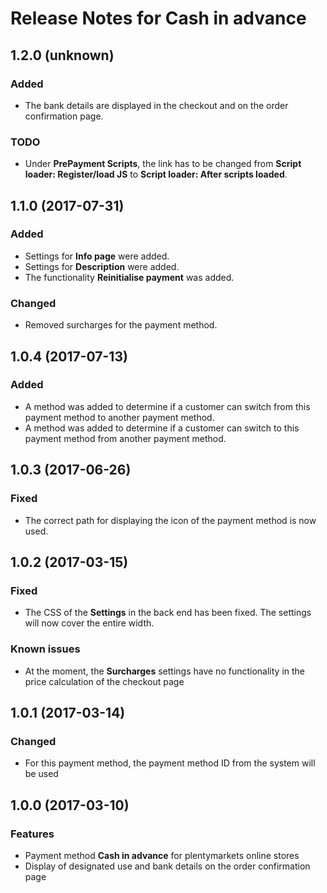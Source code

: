 # Release Notes for Cash in advance

## 1.2.0 (unknown)

### Added

- The bank details are displayed in the checkout and on the order confirmation page.

### TODO

- Under **PrePayment Scripts**, the link has to be changed from **Script loader: Register/load JS** to **Script loader: After scripts loaded**.

## 1.1.0 (2017-07-31)

### Added

- Settings for **Info page** were added.
- Settings for **Description** were added.
- The functionality **Reinitialise payment** was added.

### Changed

- Removed surcharges for the payment method.

## 1.0.4 (2017-07-13)

### Added

- A method was added to determine if a customer can switch from this payment method to another payment method.
- A method was added to determine if a customer can switch to this payment method from another payment method.

## 1.0.3 (2017-06-26)

### Fixed

- The correct path for displaying the icon of the payment method is now used.

## 1.0.2 (2017-03-15)

### Fixed

- The CSS of the **Settings** in the back end has been fixed. The settings will now cover the entire width.

### Known issues

- At the moment, the **Surcharges** settings have no functionality in the price calculation of the checkout page

## 1.0.1 (2017-03-14)

### Changed

- For this payment method, the payment method ID from the system will be used

## 1.0.0 (2017-03-10)

### Features

- Payment method **Cash in advance** for plentymarkets online stores
- Display of designated use and bank details on the order confirmation page

